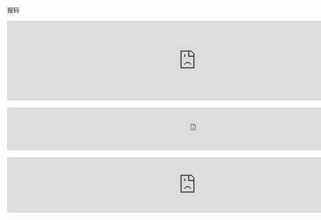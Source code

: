 报码

<p style="font-family:Simsun;font-size:medium;">
	<iframe src="http://z.118kj.com/118kj.htm" width="880" height="186" frameborder="0">
	</iframe>
</p>
<p style="font-family:Simsun;font-size:medium;">
	<iframe frameborder="0" src="http://www.77190.com/wz/888.htm" width="880" height="100">
	</iframe>
</p>
<p style="font-family:Simsun;font-size:medium;">
	<iframe frameborder="0" src="http://xcbm.84384.com/kj5.html" width="880" height="130">
	</iframe>
</p>
